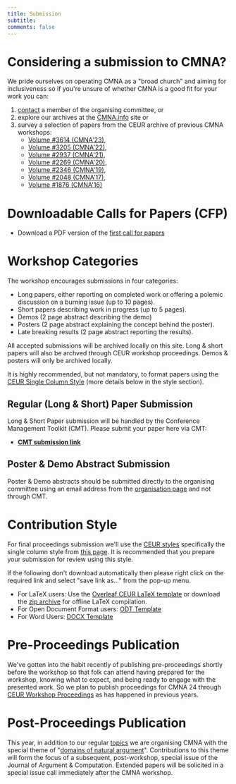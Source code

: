 ```yaml
---
title: Submission 
subtitle: 
comments: false
---
```


# Considering a submission to CMNA?

We pride ourselves on operating CMNA as a "broad church" and aiming for inclusiveness so if you're unsure of whether CMNA is a good fit for your work you can:

1. [contact](/cmna24/organisation/) a member of the organising committee, or 
2. explore our archives at the [CMNA.info](http://cmna.info) site or 
3. survey a selection of papers from the CEUR archive of previous CMNA workshops:
    * [Volume #3614 (CMNA'23)](https://ceur-ws.org/Vol-3614/),
    * [Volume #3205 (CMNA'22)](https://ceur-ws.org/Vol-3205/),
    * [Volume #2937 (CMNA'21)](https://ceur-ws.org/Vol-2937/), 
    * [Volume #2269 (CMNA'20)](https://ceur-ws.org/Vol-2669/), 
    * [Volume #2346 (CMNA'19)](https://ceur-ws.org/Vol-2346/), 
    * [Volume #2048 (CMNA'17)](https://ceur-ws.org/Vol-2048/), 
    * [Volume #1876 (CMNA'16)](https://ceur-ws.org/Vol-1876/)

# Downloadable Calls for Papers (CFP)

* Download a PDF version of the [first call for papers](/cmna24/assets/cfp/cfp1.pdf) 
<!--* Download a PDF version of the [second call for papers](/cmna23/assets/cfp/cfp2.pdf)
* Download a PDF version of the [third call for papers](/cmna23/assets/cfp/cfp3.pdf)
* Download a PDF version of the [fourth call for papers](/cmna23/assets/cfp/cfp4.pdf)-->

# Workshop Categories

The workshop encourages submissions in four categories:

* Long papers, either reporting on completed work or offering a polemic discussion on a burning issue (up to 10 pages).
* Short papers describing work in progress (up to 5 pages).
* Demos (2 page abstract describing the demo)
* Posters (2 page abstract explaining the concept behind the poster).
* Late breaking results (2 page abstract reporting the results).

All accepted submissions will be archived locally on this site. Long & short papers will also be archved through CEUR workshop proceedings. Demos & posters will only be archived locally.

It is highly recommended, but not mandatory, to format papers using the [CEUR Single Column Style](http://ceur-ws.org/Vol-XXX/) (more details below in the style section). 

## Regular (Long & Short) Paper Submission

Long & Short Paper submission will be handled by the Conference Management Toolkit (CMT). Please submit your paper here via CMT:

* **[CMT submission link](#)**

<!--* https://easychair.org/conferences/?conf=cmna23-->

## Poster & Demo Abstract Submission

Poster & Demo abstracts should be submitted directly to the organising committee using an email address from the [organisation page](/cmna24/organisation) and not through CMT.


# Contribution Style 

For final proceedings submission we'll use the [CEUR styles](https://ceurws.wordpress.com/2020/03/31/ceurws-publishes-ceurart-paper-style/) specifically the single column style from [this page](http://ceur-ws.org/Vol-XXX/). It is recommended that you prepare your submission for review using this style.

If the following don't download automatically then please right click on the required link and select "save link as..." from the pop-up menu.

* For LaTeX users: Use the [Overleaf CEUR LaTeX template](https://www.overleaf.com/latex/templates/template-for-submissions-to-ceur-workshop-proceedings-ceur-ws-dot-org/hpvjjzhjxzjk) or download the [zip archive](http://ceur-ws.org/Vol-XXX/CEURART.zip) for offline LaTeX compilation.
* For Open Document Format users: [ODT Template](http://ceur-ws.org/Vol-XXX/CEUR-Template-1col.odt)
* For Word Users: [DOCX Template](http://ceur-ws.org/Vol-XXX/CEUR-Template-1col.docx)


# Pre-Proceedings Publication

We've gotten into the habit recently of publishing pre-proceedings shortly before the workshop so that folk can attend having prepared for the workshop, knowing what to expect, and being ready to engage with the presented work. So we plan to publish proceedings for CMNA 24 through [CEUR Workshop Proceedings](http://ceur-ws.org/) as has happened in previous years. 

# Post-Proceedings Publication

<!--Periodically we publish a collection of papers from recent CMNA events. It is coming time to do so again...-->
This year, in addition to our regular [topics](/cmna24/topics/) we are organising CMNA with the special theme of "[domains of natural argument](/cmna24/topics/#special-theme)". Contributions to this theme will form the focus of a subsequent, post-workshop, special issue of the Journal of Argument & Computation. Extended papers will be solicited in a special issue call immediately after the CMNA workshop.
